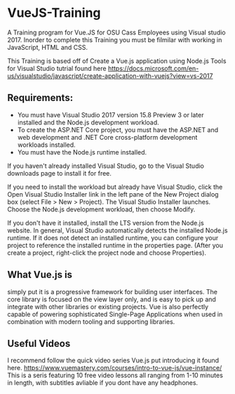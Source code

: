 # VueJS-Training
A Training program for Vue.JS for OSU Cass Employees using Visual studio 2017. Inorder to complete this Training you must be filmilar with working in JavaScript, HTML and CSS. 

This Training is based off of Create a Vue.js application using Node.js Tools for Visual Studio tutrial found here
https://docs.microsoft.com/en-us/visualstudio/javascript/create-application-with-vuejs?view=vs-2017

## Requirements:
- You must have Visual Studio 2017 version 15.8 Preview 3 or later installed and the Node.js development workload.
- To create the ASP.NET Core project, you must have the ASP.NET and web development and .NET Core cross-platform development workloads installed.
- You must have the Node.js runtime installed.

If you haven't already installed Visual Studio, go to the Visual Studio downloads page to install it for free.

If you need to install the workload but already have Visual Studio, click the Open Visual Studio Installer link in the left pane of the New Project dialog box (select File > New > Project). The Visual Studio Installer launches. Choose the Node.js development workload, then choose Modify.

If you don't have it installed, install the LTS version from the Node.js website. In general, Visual Studio automatically detects the installed Node.js runtime. If it does not detect an installed runtime, you can configure your project to reference the installed runtime in the properties page. (After you create a project, right-click the project node and choose Properties).

## What Vue.js is
simply put it is a progressive framework for building user interfaces. The core library is focused on the view layer only, and is easy to pick up and integrate with other libraries or existing projects.  Vue is also perfectly capable of powering sophisticated Single-Page Applications when used in combination with modern tooling and supporting libraries.
## Useful Videos
 I recommend follow the quick video series Vue.js put introducing it found here. 
  https://www.vuemastery.com/courses/intro-to-vue-js/vue-instance/ 
  This is a seris featuring 10 free video lessons all ranging from 1-10 minutes in length, with subtitles avliable if you dont have any headphones. 
